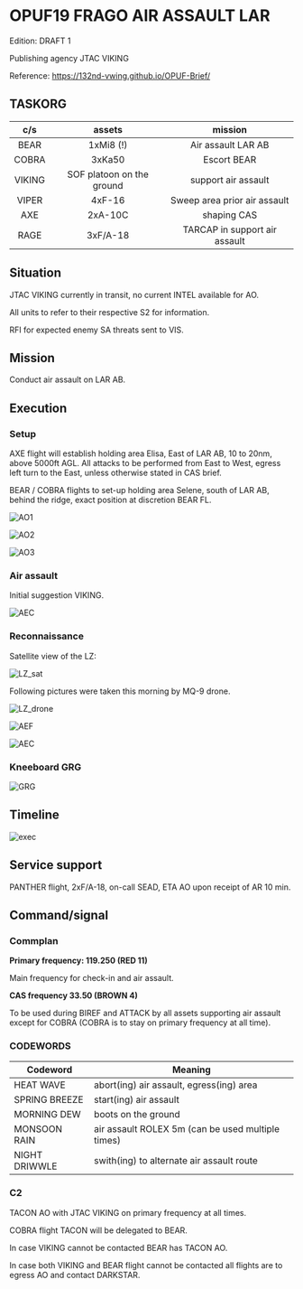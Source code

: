 # OPUF19 FRAGO AIR ASSAULT LAR

Edition: DRAFT 1

Publishing agency JTAC VIKING

Reference: https://132nd-vwing.github.io/OPUF-Brief/

## TASKORG

|   c/s  |           assets           |            mission            |
|:------:|:--------------------------:|:-----------------------------:|
| BEAR   | 1xMi8 (!)                  | Air assault LAR AB            |
| COBRA  | 3xKa50                     | Escort BEAR                   |
| VIKING | SOF platoon on the ground  | support air assault           |
| VIPER  | 4xF-16                     | Sweep area prior air assault  |
| AXE    | 2xA-10C                    | shaping CAS                   |
| RAGE   | 3xF/A-18                   | TARCAP in support air assault |

## Situation

JTAC VIKING currently in transit, no current INTEL available for AO.

All units to refer to their respective S2 for information.

RFI for expected enemy SA threats sent to VIS.

## Mission

Conduct air assault on LAR AB.

## Execution

### Setup

AXE flight will establish holding area Elisa, East of LAR AB, 10 to 20nm, above 5000ft AGL. All attacks to be performed from East to West, egress left turn to the East, unless otherwise stated in CAS brief.

BEAR / COBRA flights to set-up holding area Selene, south of LAR AB, behind the ridge, exact position at discretion BEAR FL.

![AO1](AO_overview1.png)

![AO2](AO_overview2.png)

![AO3](AO_overview3.png)

### Air assault

Initial suggestion VIKING.

![AEC](execution_top.png)

### Reconnaissance

Satellite view of the LZ:

![LZ_sat](LZ.png)

Following pictures were taken this morning by MQ-9 drone.

![LZ_drone](aerial_LZ.png)

![AEF](aerial_east_far.png)

![AEC](aerial_east_close.png)

### Kneeboard GRG

![GRG](knee.png)

## Timeline

![exec](timeline.png)

## Service support

PANTHER flight, 2xF/A-18, on-call SEAD, ETA AO upon receipt of AR 10 min.

## Command/signal

### Commplan

**Primary frequency: 119.250 (RED 11)**

Main frequency for check-in and air assault.

**CAS frequency 33.50 (BROWN 4)**

To be used during BIREF and ATTACK by all assets supporting air assault except for COBRA (COBRA is to stay on primary frequency at all time).

### CODEWORDS

| Codeword | Meaning |
| ---| --- |
| HEAT WAVE	| abort(ing) air assault, egress(ing) area
| SPRING BREEZE	| start(ing) air assault	
| MORNING DEW	| boots on the ground	
| MONSOON RAIN |	air assault ROLEX 5m (can be used multiple times)
| NIGHT DRIWWLE |	swith(ing) to alternate air assault route	

### C2

TACON AO with JTAC VIKING on primary frequency at all times.

COBRA flight TACON will be delegated to BEAR.

In case VIKING cannot be contacted BEAR has TACON AO.

In case both VIKING and BEAR flight cannot be contacted all flights are to egress AO and contact DARKSTAR.
